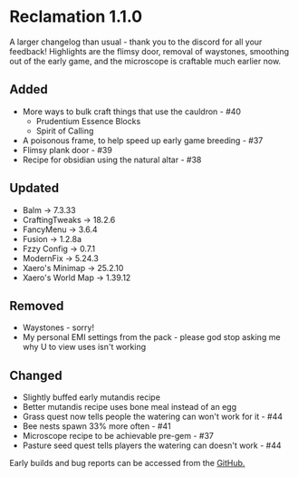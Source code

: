 # Reclamation 1.1.0

A larger changelog than usual - thank you to the discord for all your feedback! Highlights are the flimsy door, removal
of waystones, smoothing out of the early game, and the microscope is craftable much earlier now.


## Added

* More ways to bulk craft things that use the cauldron - #40
    * Prudentium Essence Blocks
    * Spirit of Calling
* A poisonous frame, to help speed up early game breeding - #37
* Flimsy plank door - #39
* Recipe for obsidian using the natural altar - #38


## Updated

* Balm -> 7.3.33
* CraftingTweaks -> 18.2.6
* FancyMenu -> 3.6.4
* Fusion -> 1.2.8a
* Fzzy Config -> 0.7.1
* ModernFix -> 5.24.3
* Xaero's Minimap -> 25.2.10
* Xaero's World Map -> 1.39.12


## Removed

* Waystones - sorry!
* My personal EMI settings from the pack - please god stop asking me why U to view uses isn't working


## Changed

* Slightly buffed early mutandis recipe
* Better mutandis recipe uses bone meal instead of an egg
* Grass quest now tells people the watering can won't work for it - #44
* Bee nests spawn 33% more often - #41
* Microscope recipe to be achievable pre-gem - #37
* Pasture seed quest tells players the watering can doesn't work - #44


Early builds and bug reports can be accessed from the [GitHub.](https://github.com/ACCBDD/reclamation-dev)